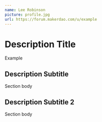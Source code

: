 ```yaml
---
name: Lee Robinson
picture: profile.jpg
url: https://forum.makerdao.com/u/example
---
```



# Description Title

Example 

## Description Subtitle

Section body

## Description Subtitle 2

Section body